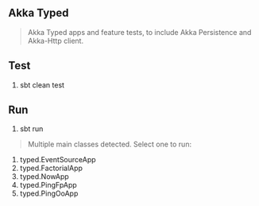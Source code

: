 Akka Typed
----------
>Akka Typed apps and feature tests, to include Akka Persistence and Akka-Http client.

Test
----
1. sbt clean test

Run
---
1. sbt run
>Multiple main classes detected. Select one to run:
1. typed.EventSourceApp
2. typed.FactorialApp
3. typed.NowApp
4. typed.PingFpApp
5. typed.PingOoApp
